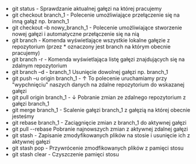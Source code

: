 - git status - Sprawdzanie aktualnej gałęzi na której pracujemy
- git checkout branch_1 - Polecenie umożliwiające przełączenie się na inną gałąź np. branch_1
- git checkout –b nowy_branch_1 - Polecenie umożliwiające stworzenie nowej gałęzi i automatyczne przełączenie się na nią
- git branch - Komenda wyświetlające wszystkie lokalne gałęzie z repozytorium (przez * oznaczony jest branch na którym obecnie pracujemy)
- git branch -r - Komenda wyświetlająca listę gałęzi znajdujących się na zdalnym repozytorium
- git branch –d - branch_1 Usunięcie dowolnej gałęzi np. branch_1
- git push –u origin branch_1 - ↑ To polecenie uruchamiamy przy "wypchnięciu" naszych danych na zdalne repozytorium do wskazanej gałęzi
- git pull origin branch_1 - ↓ Pobranie zmian ze zdalnego repozytorium z gałęzi branch_1
- git merge branch_1 - Scalenie gałęzi branch_1 z gałęzią na której obecnie jesteśmy
- git rebase branch_1 - Zaciągnięcie zmian z branch_1 do aktywnej gałęzi
- git pull --rebase Pobranie najnowszych zmian z aktywnej zdalnej gałęzi
- git stash - Zapisanie zmodyfikowanych plików na stosie i usunięcie ich z aktywnej gałęzi
- git stash pop - Przywrócenie zmodfikowanych plików z pamięci stosu
- git stash clear - Czyszczenie pamięci stosu